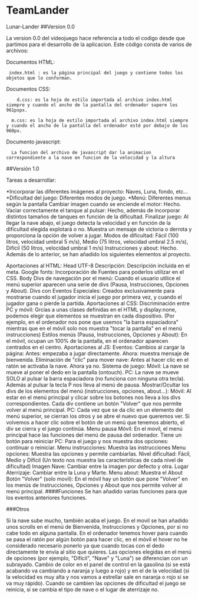 # TeamLander

Lunar-Lander
##Version 0.0

La version 0.0 del videojuego hace referencia a todo el codigo desde que partimos para el desarrollo de la aplicacion.
Este código consta de varios de archivos:
 
 Documentos HTML:
  
     index.html : es la página principal del juego y contiene todos los objetos que lo conforman.
    
  Documentos CSS:
  
 	    d.css: es la hoja de estilo importada al archivo index.html siempre y cuando el ancho de la pantalla del ordenador supere los           961pxpx.
      
      m.css: es la hoja de estilo importada al archivo index.html siempre y cuando el ancho de la pantalla del ordenador esté por debajo de los 960px.
   Documento javascript:
      
      La funcion del archivo de javascript dar la animacion correspondiente a la nave en funcion de la velocidad y la altura



##Versión 1.0

Tareas a desarrollar:


*Incorporar las diferentes imágenes al proyecto: Naves, Luna, fondo, etc...
*Dificultad del juego: Diferentes modos de juego.
*Menú: Diferentes menus según la pantalla
Cambiar imagen cuando se enciende el motor: Hecho.
Vaciar correctamente el tanque al pulsar: Hecho, además de incorporar distintos tamaños de tanques en función de la dificultad.
Finalizar juego: Al llegar la nave abajo, el juego detecta la velocidad y en función de la dificultad elegida explotará o no. Muestra un mensaje de victoria o derrota y proporciona la opción de volver a jugar.
Modos de dificultad: Fácil (100 litros, velocidad umbral 5 m/s), Medio (75 litros, velocidad umbral 2.5 m/s), Difícil (50 litros, velocidad umbral 1 m/s)
Instrucciones y about: Hecho.
Además de lo anterior, se han añadido los siguientes elementos al proyecto.

Aportaciones al HTML:
Head
UTF-8
Descripción: Descripción incluida en el meta.
Google fonts: Incorporación de Fuentes para poderlos utilizar en el CSS.
Body
Divs de navegación por el menú: Cuando el usuario utilice el menú superior aparecen una serie de divs (Pausa, Instrucciones, Opciones y About).
Divs con Eventos Especiales: Creados exclusivamente para mostrarse cuando el jugador inicia el juego por primera vez, y cuando el jugador gana o pierde la partida.
Aportaciones al CSS:
Discriminación entre PC y móvil: Grcias a unas clases definidas en el HTML y display:none, podemos elegir que elementos se muestran en cada dispositivo. (Por ejemplo, en el ordenador nos pone que usemos "la barra espaciadora" mientras que en el móvil solo nos muestra "tocar la pantalla" en el menú instrucciones)
Estilos menús (Pausa, Instrucciones, Opciones y About): En el móvil, ocupan un 100% de la pantalla, en el ordenador aparecen centrados en el centro.
Aportaciones al JS:
Eventos:
Cambios al cargar la página: Antes: empezaba a jugar directamente. Ahora: muestra mensaje de bienvenida.
Eliminación de "clic" para mover nave: Antes al hacer clic en el ratón se activaba la nave. Ahora ya no.
Sistema de juego:
Móvil: La nave se mueve al poner el dedo en la pantalla (ontouch).
PC: La nave se mueve SOLO al pulsar la barra espaciadora (no funciona con ninguna otra tecla). Además al pulsar la tecla P nos lleva al menú de pausa.
Mostrar/Ocultar los divs de los elementos del menú (instrucciones, opciones, about...):
Móvil: Al estar en el menú principal y clicar sobre los botones nos lleva a los divs correspondientes. Cada div contiene un botón "Volver" que nos permite volver al menú principal.
PC: Cada vez que se da clic en un elemento del menú superior, se cierran los otros y se abre el nuevo que queremos ver. Si volvemos a hacer clic sobre el botón de un menú que tenemos abierto, el div se cierra y el juego continúa.
Menu pausa
Móvil: En el movil, el menú principal hace las funciones del menú de pausa del ordenador. Tiene un botón para reiniciar
PC: Para el juego y nos muestra dos opciones: continuar o reiniciar.
Menu instrucciones: Muestra las instrucciones
Menu opciones: Muestra las opciones y permite cambiarlas.
Nivel dificultad: Fácil, Medio y Difícil (Un texto nos muestra las características de cada nivel de dificultad)
Imagen Nave: Cambiar entre la imagen por defecto y otra.
Lugar Aterrizaje: Cambiar entre la Luna y Marte.
Menu about: Muestra el About
Botón "Volver" (solo movil): En el móvil hay un botón que pone "Volver" en los menús de Instrucciones, Opciones y About que nos permite volver al menú principal.
####Funciones Se han añadido varias funciones para que los eventos anteriores funciones.

###Otros

Si la nave sube mucho, también acaba el juego.
En el movil se han añadido unos scrolls en el menú de Bienvenida, Instrucciones y Opciones, por si no cabe todo en alguna pantalla.
En el ordenador tenemos hover para cuando se pasa el ratón por algún botón para hacer clic, en el móvil el hover no he considerado necesario ponerlo ya que cuando tocas con el dedo directamente te envía al sitio que quieres.
Las opciones elegidas en el menú de opciones (por ejemplo, "Difícil", "Nave" y "Luna") se diferencian con un subrayado.
Cambio de color en el panel de control en la gasolina (si se está acabando va cambiando a naranja y luego a rojo) y en el de la velocidad (si la velocidad es muy alta y nos vamos a estrellar sale en naranja o rojo si se va muy rápido).
Cuando se cambien las opciones de dificultad el juego se reinicia, si se cambia el tipo de nave o el lugar de aterrizaje no.
